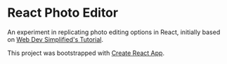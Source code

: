 # React Photo Editor

An experiment in replicating photo editing options in React, initially based on [Web Dev Simplified's Tutorial](https://www.youtube.com/watch?v=J243ncoInNE&list=WL&index=12).

This project was bootstrapped with [Create React App](https://github.com/facebook/create-react-app).
